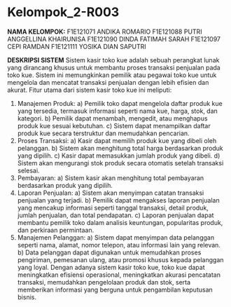 # Kelompok_2-R003
**NAMA KELOMPOK:**
F1E121071 ANDIKA ROMARIO
F1E121088 PUTRI ANGGELLINA KHAIRUNISA
F1E121090 DINDA FATIMAH SARAH
F1E121097 CEPI RAMDAN
F1E121111 YOSIKA DIAN SAPUTRI

**DESKRIPSI SISTEM**
Sistem kasir toko kue adalah sebuah perangkat lunak yang dirancang khusus untuk membantu proses transaksi penjualan pada toko kue. Sistem ini memungkinkan pemilik atau pegawai toko kue untuk mengelola dan mencatat transaksi penjualan dengan lebih efisien dan akurat.
Fitur utama dari sistem kasir toko kue ini meliputi:
1.	Manajemen Produk:
a)	Pemilik toko dapat mengelola daftar produk kue yang tersedia, termasuk informasi seperti nama kue, harga, stok, dan kategori.
b)	Pemilik dapat menambah, mengedit, atau menghapus produk kue sesuai kebutuhan.
c)	Sistem dapat menampilkan daftar produk kue secara terstruktur dan memudahkan pencarian.
2.	Proses Transaksi:
a)	Kasir dapat memilih produk kue yang dibeli oleh pelanggan.
b)	Sistem akan menghitung total harga berdasarkan produk yang dipilih.
c)	Kasir dapat memasukkan jumlah produk yang dibeli.
d)	Sistem akan mengurangi stok produk secara otomatis setelah transaksi selesai.
3.	Pembayaran:
a)	Sistem kasir akan menghitung total pembayaran berdasarkan produk yang dipilih.
4.	Laporan Penjualan:
a)	Sistem akan menyimpan catatan transaksi penjualan yang terjadi.
b)	Pemilik dapat mengakses laporan penjualan yang mencakup informasi seperti tanggal transaksi, detail produk, jumlah penjualan, dan total pendapatan.
c)	Laporan penjualan dapat membantu pemilik toko dalam analisis keuntungan, popularitas produk, dan perkiraan permintaan.
5.	Manajemen Pelanggan:
a)	Sistem dapat menyimpan data pelanggan seperti nama, alamat, nomor telepon, atau informasi lain yang relevan.
b)	Data pelanggan dapat digunakan untuk memudahkan proses pengiriman, pemesanan ulang, atau promosi khusus kepada pelanggan yang loyal.
Dengan adanya sistem kasir toko kue, toko kue dapat meningkatkan efisiensi operasional, meningkatkan akurasi pencatatan transaksi, memudahkan pengelolaan produk dan stok, serta memberikan informasi yang berguna untuk pengambilan keputusan bisnis.





